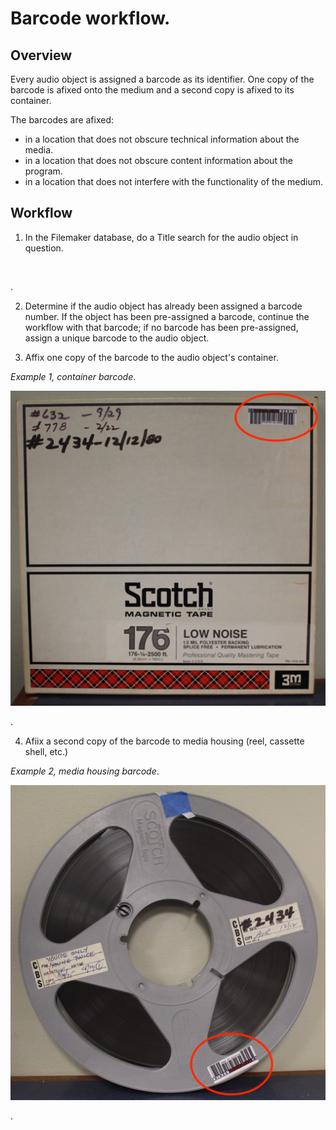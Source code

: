# Barcode workflow. 

## Overview 

Every audio object is assigned a barcode as its identifier.  One copy of the barcode is afixed onto the medium and a second copy is afixed to its container.

The barcodes are afixed:  

* in a location that does not obscure technical information about the media. 
* in a location that does not obscure content information about the program.
* in a location that does not interfere with the functionality of the medium. 

## Workflow
1) In the Filemaker database, do a Title search for the audio object in question. 

<p align="center"><img src="" /></p>.

2) Determine if the audio object has already been assigned a barcode number.   If the object has been pre-assigned a barcode, continue the workflow with that barcode; if no barcode has been pre-assigned, assign a unique barcode to the audio object.

3) Affix one copy of the barcode to the audio object's container.
  
*Example 1, container barcode*. 
<p align="center"><img src="barcode_container.jpg" /></p>.  

4) Afiix a second copy of the barcode to media housing (reel, cassette shell, etc.)  
  
*Example 2, media housing barcode*. 
<p align="center"><img src="barcode_media.jpg" /></p>.
